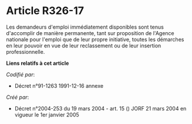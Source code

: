 # Article R326-17

Les demandeurs d'emploi immédiatement disponibles sont tenus d'accomplir de manière permanente, tant sur proposition de
l'Agence nationale pour l'emploi que de leur propre initiative, toutes les démarches en leur pouvoir en vue de leur
reclassement ou de leur insertion professionnelle.

**Liens relatifs à cet article**

_Codifié par_:

  - Décret n°91-1263 1991-12-16 annexe

_Créé par_:

  - Décret n°2004-253 du 19 mars 2004 - art. 15 () JORF 21 mars 2004 en vigueur le 1er janvier 2005
